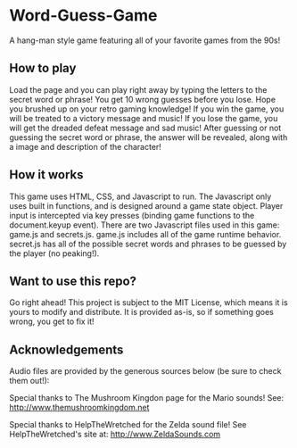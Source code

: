 # Word-Guess-Game
A hang-man style game featuring all of your favorite games from the 90s!

## How to play
Load the page and you can play right away by typing the letters to the secret word or phrase!
You get 10 wrong guesses before you lose. Hope you brushed up on your retro gaming knowledge!
If you win the game, you will be treated to a victory message and music!
If you lose the game, you will get the dreaded defeat message and sad music!
After guessing or not guessing the secret word or phrase, the answer will be revealed, along with a image and description of the character!

## How it works
This game uses HTML, CSS, and Javascript to run. The Javascript only uses built in functions, and is designed around a game state object. Player input is intercepted via key presses (binding game functions to the document.keyup event).
There are two Javascript files used in this game: game.js and secrets.js. game.js includes all of the game runtime behavior. secret.js has all of the possible secret words and phrases to be guessed by the player (no peaking!).

## Want to use this repo?
Go right ahead! This project is subject to the MIT License, which means it is yours to modify and distribute. It is provided as-is, so if something goes wrong, you get to fix it!

## Acknowledgements
Audio files are provided by the generous sources below (be sure to check them out!):

Special thanks to The Mushroom Kingdon page for the Mario sounds!
See: http://www.themushroomkingdom.net

Special thanks to HelpTheWretched for the Zelda sound file!
See HelpTheWretched's site at: http://www.ZeldaSounds.com